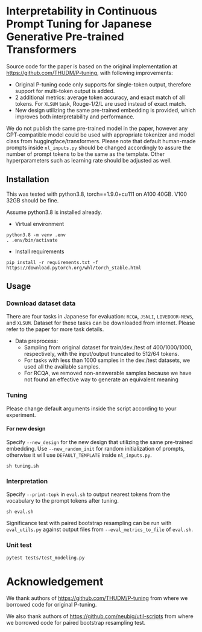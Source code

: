 # Interpretability in Continuous Prompt Tuning for Japanese Generative Pre-trained Transformers

Source code for the paper is based on the original implementation at https://github.com/THUDM/P-tuning, with following improvements:
* Original P-tuning code only supports for single-token output, therefore support for multi-token output is added.
* 2 additional metrics: average token accuracy, and exact match of all tokens. For `XLSUM` task, Rouge-1/2/L are used
instead of exact match.
* New design utilizing the same pre-trained embedding is provided, which improves both interpretability and performance.

We do not publish the same pre-trained model in the paper, however any GPT-compatible model could be used with appropriate
tokenizer and model class from huggingface/transformers. Please note that default human-made prompts inside `nl_inputs.py`
should be changed accordingly to assure the number of prompt tokens to be the same as the template. Other hyperparameters
such as learning rate should be adjusted as well.

## Installation

This was tested with python3.8, torch==1.9.0+cu111 on A100 40GB. V100 32GB should be fine.

Assume python3.8 is installed already.

- Virtual environment

```
python3.8 -m venv .env
. .env/bin/activate
```

- Install requirements
```
pip install -r requirements.txt -f https://download.pytorch.org/whl/torch_stable.html
```

## Usage

### Download dataset data

There are four tasks in Japanese for evaluation: `RCQA`, `JSNLI`, `LIVEDOOR-NEWS`, and `XLSUM`. Dataset for these tasks
can be downloaded from internet. Please refer to the paper for more task details.

- Data preprocess:
  - Sampling from original dataset for train/dev./test of 400/1000/1000, respectively, with the input/output truncated to 512/64 tokens.
  - For tasks with less than 1000 samples in the dev./test datasets, we used all the available samples.
  - For RCQA, we removed non-answerable samples because we have not found an effective way to generate an equivalent meaning


### Tuning

Please change default arguments inside the script according to your experiment.

#### For new design

Specify `--new_design` for the new design that utilizing the same pre-trained embedding.
Use `--new_random_init` for random initialization of prompts, otherwise it will use
`DEFAULT_TEMPLATE` inside `nl_inputs.py`.

```
sh tuning.sh
```

### Interpretation

Specify `--print-topk` in `eval.sh` to output nearest tokens from the vocabulary to the prompt tokens after tuning.

```
sh eval.sh
```

Significance test with paired bootstrap resampling can be run with `eval_utils.py` against output files from `--eval_metrics_to_file`
of `eval.sh`.

### Unit test

```
pytest tests/test_modeling.py
```

# Acknowledgement

We thank authors of https://github.com/THUDM/P-tuning from where we borrowed code for original P-tuning.

We also thank authors of https://github.com/neubig/util-scripts from where we borrowed code for paired bootstrap resampling test.